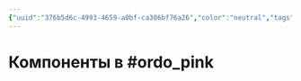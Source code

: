 ```yaml
---
{"uuid":"376b5d6c-4993-4659-a0bf-ca306bf76a26","color":"neutral","tags":["ordo_pink"],"embeds":[],"links":[],"todos":{"done":[],"pending":[]}}
---
```

# Компоненты в #ordo_pink

<Graph folder="tutorial" />
<Kanban folder="tutorial" />